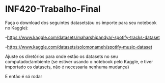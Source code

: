 # INF420-Trabalho-Final

Faça o download dos seguintes datasets(ou os importe para seu notebook no Kaggle):


-https://www.kaggle.com/datasets/maharshipandya/-spotify-tracks-dataset

-https://www.kaggle.com/datasets/solomonameh/spotify-music-dataset

Ajuste os diretórios para onde estão os datasets no seu computador/ambiente (se estiver usando o notebook pelo Kaggle, e tiver importado os datasets, não é necessaria nenhuma mudança) 

E então é só rodar
